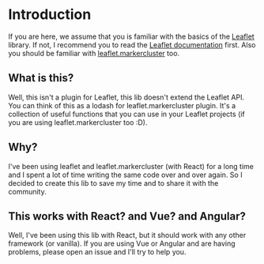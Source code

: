 # Introduction

If you are here, we assume that you is familiar with the basics of the [Leaflet](http://leafletjs.com/) library. If not, I recommend you to read the [Leaflet documentation](http://leafletjs.com/reference.html) first.
Also you should be familiar with [leaflet.markercluster](https://github.com/Leaflet/Leaflet.markercluster) too.

## What is this?

Well, this isn't a plugin for Leaflet, this lib doesn't extend the Leaflet API. You can think of this as a lodash for leaflet.markercluster plugin. It's a collection of useful functions that you can use in your Leaflet projects (if you are using leaflet.markercluster too :D).

## Why?

I've been using leaflet and leaflet.markercluster (with React) for a long time and I spent a lot of time writing the same code over and over again. So I decided to create this lib to save my time and to share it with the community.

## This works with React? and Vue? and Angular?

Well, I've been using this lib with React, but it should work with any other framework (or vanilla). If you are using Vue or Angular and are having problems, please open an issue and I'll try to help you.
